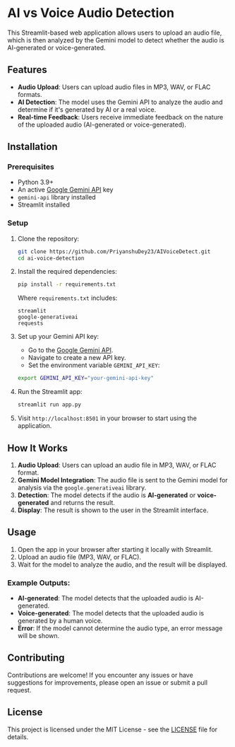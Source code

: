 
# AI vs Voice Audio Detection 

This Streamlit-based web application allows users to upload an audio file, which is then analyzed by the Gemini model to detect whether the audio is AI-generated or voice-generated.

## Features
- **Audio Upload**: Users can upload audio files in MP3, WAV, or FLAC formats.
- **AI Detection**: The model uses the Gemini API to analyze the audio and determine if it's generated by AI or a real voice.
- **Real-time Feedback**: Users receive immediate feedback on the nature of the uploaded audio (AI-generated or voice-generated).

## Installation

### Prerequisites

- Python 3.9+
- An active [Google Gemini API](https://aistudio.google.com/apikey) key
- `gemini-api` library installed
- Streamlit installed

### Setup

1. Clone the repository:

    ```bash
    git clone https://github.com/PriyanshuDey23/AIVoiceDetect.git
    cd ai-voice-detection
    ```

2. Install the required dependencies:

    ```bash
    pip install -r requirements.txt
    ```

    Where `requirements.txt` includes:
    ```text
    streamlit
    google-generativeai
    requests
    ```

3. Set up your Gemini API key:

    - Go to the [Google Gemini API](https://aistudio.google.com/apikey).
    - Navigate to  create a new API key.
    - Set the environment variable `GEMINI_API_KEY`:

    ```bash
    export GEMINI_API_KEY="your-gemini-api-key"
    ```

4. Run the Streamlit app:

    ```bash
    streamlit run app.py
    ```

5. Visit `http://localhost:8501` in your browser to start using the application.

## How It Works

1. **Audio Upload**: Users can upload an audio file in MP3, WAV, or FLAC format.
2. **Gemini Model Integration**: The audio file is sent to the Gemini model for analysis via the `google.generativeai` library.
3. **Detection**: The model detects if the audio is **AI-generated** or **voice-generated** and returns the result.
4. **Display**: The result is shown to the user in the Streamlit interface.

## Usage

1. Open the app in your browser after starting it locally with Streamlit.
2. Upload an audio file (MP3, WAV, or FLAC).
3. Wait for the model to analyze the audio, and the result will be displayed.

### Example Outputs:
- **AI-generated**: The model detects that the uploaded audio is AI-generated.
- **Voice-generated**: The model detects that the uploaded audio is generated by a human voice.
- **Error**: If the model cannot determine the audio type, an error message will be shown.

## Contributing

Contributions are welcome! If you encounter any issues or have suggestions for improvements, please open an issue or submit a pull request.

## License

This project is licensed under the MIT License - see the [LICENSE](LICENSE) file for details.
